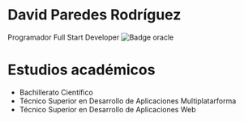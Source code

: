 # David Paredes Rodríguez
Programador Full Start Developer ![Badge oracle](https://img.shields.io/badge/mac%20os-000000?style=for-the-badge&logo=apple&logoColor=white)


# Estudios académicos

* Bachillerato Científico
* Técnico Superior en Desarrollo de Aplicaciones Multiplatarforma
* Técnico Superior en Desarrollo de Aplicaciones Web


